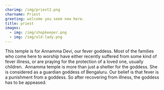 ```yaml
---
charimg: /img/priest2.png
charname: Priest
greeting: welcome you seem new here.
title: priest
images:
  - img: /img/shopkeeper.png
  - img: /img/old-lady.png
---
```

This temple is for Annamma Devi, our fever goddess. Most of the families who come here to worship have either recently suffered from some kind of fever illness, or are praying for the protection of a loved one, usually children.  Annamma temple is more than just a shelter for the goddess. She is considered as a guardian goddess of Bengaluru. Our belief is that fever is a punishment from a goddess. So after recovering from illness, the goddess has to be appeased.